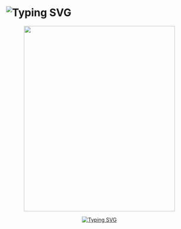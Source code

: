 <h1 align="left"><img src="https://readme-typing-svg.demolab.com?font=Fira+Code&weight=700&pause=100&color=0697F7&background=FF1D5A00&random=true&width=435&lines=w00lfff+Playground+%F0%9F%91%8B" alt="Typing SVG" /></h1>
<p align="center"><img src="https://raw.githubusercontent.com/w00lfff/w00lfff/refs/heads/main/media/w00lfff_large.gif" width="90%" height="500"/></p>

<div align="center">
  <a href="https://git.io/typing-svg">
    <img src="https://readme-typing-svg.demolab.com?font=Fira+Code&pause=500&color=FF0000&width=480&lines=On+journey+to+become+a+great+Hacker." alt="Typing SVG" />
  </a>
</div>



